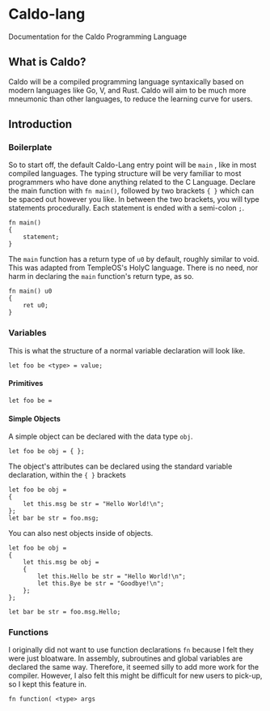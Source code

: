 # Caldo-lang
Documentation for the Caldo Programming Language

## What is Caldo?

Caldo will be a compiled programming language syntaxically based on modern languages like Go, V, and Rust.
Caldo will aim to be much more mneumonic than other languages, to reduce the learning curve for users.

## Introduction

### Boilerplate
So to start off, the default Caldo-Lang entry point will be ``main`` , like in most compiled languages.
The typing structure will be very familiar to most programmers who have done anything related to the C Language.
Declare the main function with ``fn main()``, followed by two brackets ``{ }`` which can be spaced out however you like.
In between the two brackets, you will type statements procedurally. Each statement is ended with a semi-colon ``;``.
```
fn main()
{
	statement;
}
```
The ``main`` function has a return type of ``u0`` by default, roughly similar to void. This was adapted from TempleOS's HolyC language.
There is no need, nor harm in declaring the ``main`` function's return type, as so.
```
fn main() u0
{
	ret u0;
}
```
### Variables
This is what the structure of a normal variable declaration will look like.
```
let foo be <type> = value;
```
#### Primitives

```
let foo be = 
```
#### Simple Objects
A simple object can be declared with the data type ``obj``.

```
let foo be obj = { };
```
The object's attributes can be declared using the standard variable declaration, within the ``{ }`` brackets
```
let foo be obj = 
{
	let this.msg be str = "Hello World!\n";
};
let bar be str = foo.msg;
```
You can also nest objects inside of objects.
```
let foo be obj =
{
	let this.msg be obj =
	{
		let this.Hello be str = "Hello World!\n";
		let this.Bye be str = "Goodbye!\n";
	};
};

let bar be str = foo.msg.Hello;
```
### Functions
I originally did not want to use function declarations ``fn`` because I felt they were just bloatware.
In assembly, subroutines and global variables are declared the same way.
Therefore, it seemed silly to add more work for the compiler.
However, I also felt this might be difficult for new users to pick-up, so I kept this feature in.

```
fn function( <type> args 
```
